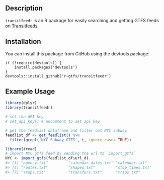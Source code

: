 
## Description

`transitfeedr` is an R package for easily searching and getting GTFS
feeds on [Transitfeeds](https://transitfeeds.com/).

## Installation

You can install this package from GitHub using the devtools package:

    if (!require(devtools)) {
        install.packages('devtools')
    }
    devtools::install_github('r-gtfs/transitfeedr')

## Example Usage

``` r
library(dplyr)
library(transitfeedr)

# set the API key
# set_api_key() # uncomment to set api key

# get the feedlist dataframe and filter out NYC subway
feedlist_df <- get_feedlist() %>%
  filter(grepl('NYC Subway GTFS', t, ignore.case= TRUE))
```

``` r
library(tread)
# import NYC gtfs feed by sending the url to `import_gtfs`
NYC <- import_gtfs(feedlist_df$url_d)
#> [1] "agency.txt"         "calendar_dates.txt" "calendar.txt"      
#> [4] "routes.txt"         "shapes.txt"         "stop_times.txt"    
#> [7] "stops.txt"          "transfers.txt"      "trips.txt"
```
